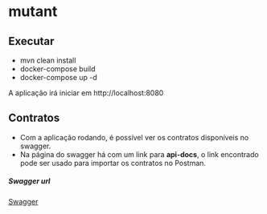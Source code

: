 # mutant


## Executar

- mvn clean install
- docker-compose build
- docker-compose up -d

A aplicação irá iniciar em http://localhost:8080


## Contratos

- Com a aplica&ccedil;&atilde;o rodando, &eacute; poss&iacute;vel ver os contratos dispon&iacute;veis no swagger.
- Na p&aacute;gina do swagger h&aacute; com um link para **api-docs**, o link encontrado pode ser usado para importar os contratos no Postman.

##### Swagger url
[Swagger](http://localhost:8080/swagger-ui.html)